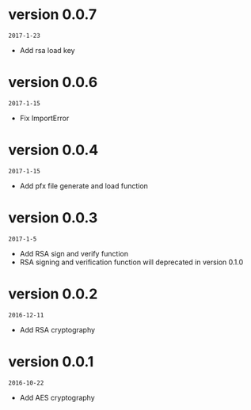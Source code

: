 # version 0.0.7
`2017-1-23`

- Add rsa load key


# version 0.0.6
`2017-1-15`

- Fix ImportError

# version 0.0.4
`2017-1-15`

- Add pfx file generate and load function

# version 0.0.3
`2017-1-5`

- Add RSA sign and verify function
- RSA signing and verification function will deprecated in version 0.1.0

# version 0.0.2
`2016-12-11`

- Add RSA cryptography

# version 0.0.1
`2016-10-22`

- Add AES cryptography
